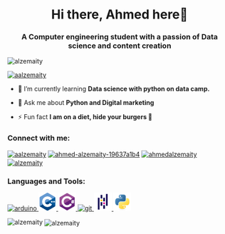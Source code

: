 <h1 align="center">Hi there, Ahmed here👋</h1>
<h3 align="center">A Computer engineering student with a passion of Data science and content creation</h3>

<p align="left"> <img src="https://komarev.com/ghpvc/?username=alzemaity&label=Profile%20views&color=0e75b6&style=flat" alt="alzemaity" /> </p>

<p align="left"> <a href="https://twitter.com/aalzemaity" target="blank"><img src="https://img.shields.io/twitter/follow/aalzemaity?logo=twitter&style=for-the-badge" alt="aalzemaity" /></a> </p>

- 🌱 I’m currently learning **Data science with python on data camp.**

- 💬 Ask me about **Python and Digital marketing**

- ⚡ Fun fact **I am on a diet, hide your burgers 🤤**

<h3 align="left">Connect with me:</h3>
<p align="left">
<a href="https://twitter.com/aalzemaity" target="blank"><img align="center" src="https://raw.githubusercontent.com/rahuldkjain/github-profile-readme-generator/master/src/images/icons/Social/twitter.svg" alt="aalzemaity" height="30" width="40" /></a>
<a href="https://linkedin.com/in/ahmed-alzemaity-19637a1b4" target="blank"><img align="center" src="https://raw.githubusercontent.com/rahuldkjain/github-profile-readme-generator/master/src/images/icons/Social/linked-in-alt.svg" alt="ahmed-alzemaity-19637a1b4" height="30" width="40" /></a>
<a href="https://kaggle.com/ahmedalzemaity" target="blank"><img align="center" src="https://raw.githubusercontent.com/rahuldkjain/github-profile-readme-generator/master/src/images/icons/Social/kaggle.svg" alt="ahmedalzemaity" height="30" width="40" /></a>
<a href="https://codeforces.com/profile/alzemaity" target="blank"><img align="center" src="https://raw.githubusercontent.com/rahuldkjain/github-profile-readme-generator/master/src/images/icons/Social/codeforces.svg" alt="alzemaity" height="30" width="40" /></a>
</p>

<h3 align="left">Languages and Tools:</h3>
<p align="left"> <a href="https://www.arduino.cc/" target="_blank" rel="noreferrer"> <img src="https://cdn.worldvectorlogo.com/logos/arduino-1.svg" alt="arduino" width="40" height="40"/> </a> <a href="https://www.w3schools.com/cpp/" target="_blank" rel="noreferrer"> <img src="https://raw.githubusercontent.com/devicons/devicon/master/icons/cplusplus/cplusplus-original.svg" alt="cplusplus" width="40" height="40"/> </a> <a href="https://www.w3schools.com/cs/" target="_blank" rel="noreferrer"> <img src="https://raw.githubusercontent.com/devicons/devicon/master/icons/csharp/csharp-original.svg" alt="csharp" width="40" height="40"/> </a> <a href="https://git-scm.com/" target="_blank" rel="noreferrer"> <img src="https://www.vectorlogo.zone/logos/git-scm/git-scm-icon.svg" alt="git" width="40" height="40"/> </a> <a href="https://pandas.pydata.org/" target="_blank" rel="noreferrer"> <img src="https://raw.githubusercontent.com/devicons/devicon/2ae2a900d2f041da66e950e4d48052658d850630/icons/pandas/pandas-original.svg" alt="pandas" width="40" height="40"/> </a> <a href="https://www.python.org" target="_blank" rel="noreferrer"> <img src="https://raw.githubusercontent.com/devicons/devicon/master/icons/python/python-original.svg" alt="python" width="40" height="40"/> </a> </p>

<p><img align="left" src="https://github-readme-stats.vercel.app/api/top-langs?username=alzemaity&show_icons=true&locale=en&layout=compact" alt="alzemaity" /></p>

<p>&nbsp;<img align="center" src="https://github-readme-stats.vercel.app/api?username=alzemaity&show_icons=true&locale=en" alt="alzemaity" /></p>
